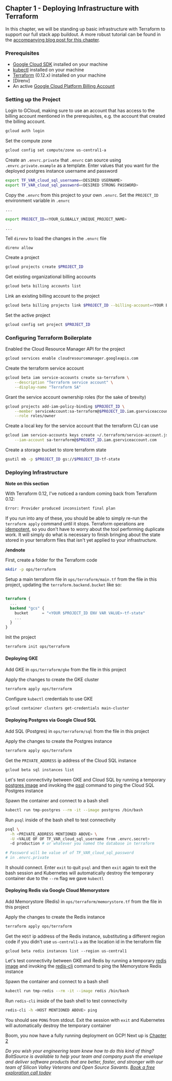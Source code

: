 ## Chapter 1 - Deploying Infrastructure with Terraform

In this chapter, we will be standing up basic infrastructure with Terraform to support our full stack app buildout.  A more robust tutorial can be found in the [accompanying blog post for this chapter]().


### Prerequisites
- [Google Cloud SDK](https://cloud.google.com/sdk) installed on your machine
- [kubectl](https://kubernetes.io/docs/tasks/tools/install-kubectl/) installed on your machine
- [Terraform](https://learn.hashicorp.com/terraform/getting-started/install.html) (0.12.x) installed on your machine
- [Direnv]
- An active [Google Cloud Platform Billing Account](https://cloud.google.com/billing/docs/how-to/manage-billing-account)

### Setting up the Project

Login to GCloud, making sure to use an account that has access to the billing account mentioned in the prerequisites, e.g. the account that created the billing account.
```bash
gcloud auth login
```

Set the compute zone
```bash
gcloud config set compute/zone us-central1-a
```

Create an `.envrc.private` that `.envrc` can source using `.envrc.private.example` as a template.  Enter values that you want for the deployed
postgres instance username and password
```bash
export TF_VAR_cloud_sql_username=<DESIRED USERNAME>
export TF_VAR_cloud_sql_password=<DESIRED STRONG PASSWORD>
```

Copy the `.envrc` from this project to your own `.envrc`.  Set the `PROJECT_ID` environment variable in `.envrc`
```bash
...

export PROJECT_ID=<YOUR_GLOBALLY_UNIQUE_PROJECT_NAME>

...
```

Tell `direnv` to load the changes in the `.envrc` file
```bash
direnv allow
```

Create a project
```bash
gcloud projects create $PROJECT_ID
```

Get existing organizational billing accounts
```bash
gcloud beta billing accounts list
```

Link an existing billing account to the project
```bash
gcloud beta billing projects link $PROJECT_ID --billing-account=<YOUR BILLING ACCOUNT ID>
```

Set the active project
```bash
gcloud config set project $PROJECT_ID
```

### Configuring Terraform Boilerplate

Enabled the Cloud Resource Manager API for the project
```bash
gcloud services enable cloudresourcemanager.googleapis.com 
```

Create the terraform service account
```bash
gcloud beta iam service-accounts create sa-terraform \
    --description "Terraform service account" \
    --display-name "Terraform SA"
```

Grant the service account ownership roles (for the sake of brevity)
```bash
gcloud projects add-iam-policy-binding $PROJECT_ID \
    --member serviceAccount:sa-terraform@$PROJECT_ID.iam.gserviceaccount.com \
    --role roles/owner
```

Create a local key for the service account that the terraform CLI can use
```bash
gcloud iam service-accounts keys create ~/.terraform/service-account.json \
    --iam-account sa-terraform@$PROJECT_ID.iam.gserviceaccount.com
```

Create a storage bucket to store terraform state
```bash
gsutil mb -p $PROJECT_ID gs://$PROJECT_ID-tf-state
```

### Deploying Infrastructure

**Note on this section**

With Terraform 0.12, I've noticed a random coming back from Terraform 0.12: 

```bash
Error: Provider produced inconsistent final plan
```

If you run into any of these, you should be able to simply re-run the `terraform apply` command until it stops.  Terraform operations are [idempotent](https://www.restapitutorial.com/lessons/idempotency.html), so you don't have to worry about the tool performing duplicate work.  It will simply do what is necessary to finish bringing about the state stored in your terraform files that isn't yet applied to your infrastructure.

**/endnote**

First, create a folder for the Terraform code
```bash
mkdir -p ops/terraform
```

Setup a main terraform file in `ops/terraform/main.tf` from the file in this project, updating the `terraform.backend.bucket` like so: 
```tf

terraform {
  ...
  backend "gcs" {
    bucket      = "<YOUR $PROJECT_ID ENV VAR VALUE>-tf-state"
    ...
  }
}

```

Init the project
```bash
terraform init ops/terraform
```

#### Deploying GKE

Add GKE in `ops/terraform/gke` from the file in this project

Apply the changes to create the GKE cluster
```bash
terraform apply ops/terraform
```

Configure `kubectl` credentials to use GKE
```bash
gcloud container clusters get-credentials main-cluster
```

#### Deploying Postgres via Google Cloud SQL

Add SQL (Postgres) in `ops/terraform/sql` from the file in this project

Apply the changes to create the Postgres instance
```bash
terraform apply ops/terraform
```

Get the `PRIVATE_ADDRESS` ip address of the Cloud SQL instance
```bash
gcloud beta sql instances list
```

Let's test connectivity between GKE and Cloud SQL by running a temporary [postgres image](https://hub.docker.com/_/postgres) and invoking the [psql](https://www.postgresql.org/docs/9.3/app-psql.html) command to ping the Cloud SQL Postgres instance

Spawn the container and connect to a bash shell
```bash
kubectl run tmp-postgres --rm -it --image postgres /bin/bash
```

Run `psql` inside of the bash shell to test connectivity
```bash
psql \
  -h <PRIVATE_ADDRESS MENTIONED ABOVE> \
  -U <VALUE OF OF TF_VAR_cloud_sql_username from .envrc.secret>
  -d production # or whatever you named the database in terraform

# Password will be value of of TF_VAR_cloud_sql_password
# in .envrc.private
```

It should connect.  Enter `exit` to quit `psql` and then `exit` again to exit the bash session and Kubernetes will automatically destroy the temporary container due to the `--rm` flag we gave `kubectl`

#### Deploying Redis via Google Cloud Memorystore

Add Memorystore (Redis) in `ops/terraform/memorystore.tf` from the file in this project

Apply the changes to create the Redis instance
```bash
terraform apply ops/terraform
```

Get the `HOST` ip address of the Redis instance, substituting a different region code if you didn't use `us-central1-a` as the location id in the terraform file

```
gcloud beta redis instances list --region us-central1
```

Let's test connectivity between GKE and Redis by running a temporary [redis image](https://hub.docker.com/_/redis) and invoking the [redis-cli](https://redis.io/topics/rediscli) command to ping the Memorystore Redis instance

Spawn the container and connect to a bash shell
```bash
kubectl run tmp-redis --rm -it --image redis /bin/bash
```

Run `redis-cli` inside of the bash shell to test connectivity
```bash
redis-cli -h <HOST MENTIONED ABOVE> ping
```

You should see `PONG` from stdout.  Exit the session with `exit` and Kubernetes will automatically destroy the temporary container

Boom, you now have a fully running deployment on GCP!  Next up is [Chapter 2](./2.md)

*Do you wish your engineering team knew how to do this kind of thing?  BoltSource is available to help your team and company push the envelope and deliver software products that are better, faster, and stronger with our team of Silicon Valley Veterans and Open Source Savants.  [Book a free exploration call today](https://calendly.com/boltsource-andrew/exploration)*